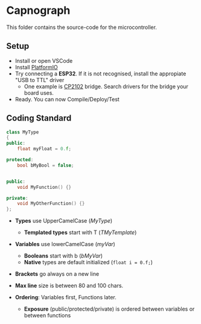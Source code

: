# Capnograph

This folder contains the source-code for the microcontroller.

## Setup
- Install or open VSCode
- Install [PlatformIO](https://platformio.org/)
- Try connecting a **ESP32**. If it is not recognised, install the appropiate "USB to TTL" driver
    - One example is [CP2102](https://www.silabs.com/products/development-tools/software/usb-to-uart-bridge-vcp-drivers) bridge. Search drivers for the bridge your board uses.
- Ready. You can now Compile/Deploy/Test


## Coding Standard
```c++
class MyType
{
public:
    float myFloat = 0.f;

protected:
    bool bMyBool = false;


public:
    void MyFunction() {}

private:
    void MyOtherFunction() {}
};
```

- **Types** use UpperCamelCase (*MyType*)
    - **Templated types** start with T (*TMyTemplate*)
- **Variables** use lowerCamelCase (*myVar*)
    - **Booleans** start with b (*bMyVar*)
    - **Native** types are default initialized (`float i = 0.f;`)
- **Brackets** go always on a new line
- **Max line** size is between 80 and 100 chars.

- **Ordering**: Variables first, Functions later.
    - **Exposure** (public/protected/private) is ordered between variables or between functions
